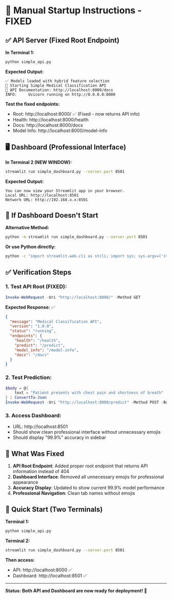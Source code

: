 # 🚀 Manual Startup Instructions - FIXED

## ✅ API Server (Fixed Root Endpoint)

**In Terminal 1:**
```bash
python simple_api.py
```

**Expected Output:**
```
✅ Models loaded with hybrid feature selection
🏥 Starting Simple Medical Classification API
📖 API Documentation: http://localhost:8000/docs
INFO:     Uvicorn running on http://0.0.0.0:8000
```

**Test the fixed endpoints:**
- Root: http://localhost:8000/ ✅ (Fixed - now returns API info)
- Health: http://localhost:8000/health
- Docs: http://localhost:8000/docs
- Model Info: http://localhost:8000/model-info

## 🖥️ Dashboard (Professional Interface)

**In Terminal 2 (NEW WINDOW):**
```bash
streamlit run simple_dashboard.py --server.port 8501
```

**Expected Output:**
```
You can now view your Streamlit app in your browser.
Local URL: http://localhost:8501
Network URL: http://192.168.x.x:8501
```

## 🔧 If Dashboard Doesn't Start

**Alternative Method:**
```bash
python -m streamlit run simple_dashboard.py --server.port 8501
```

**Or use Python directly:**
```bash
python -c "import streamlit.web.cli as stcli; import sys; sys.argv=['streamlit', 'run', 'simple_dashboard.py', '--server.port', '8501']; stcli.main()"
```

## ✅ Verification Steps

### 1. Test API Root (FIXED):
```powershell
Invoke-WebRequest -Uri "http://localhost:8000/" -Method GET
```
**Expected Response:** ✅
```json
{
  "message": "Medical Classification API",
  "version": "1.0.0", 
  "status": "running",
  "endpoints": {
    "health": "/health",
    "predict": "/predict", 
    "model_info": "/model-info",
    "docs": "/docs"
  }
}
```

### 2. Test Prediction:
```powershell
$body = @{
    text = "Patient presents with chest pain and shortness of breath"
} | ConvertTo-Json
Invoke-WebRequest -Uri "http://localhost:8000/predict" -Method POST -Body $body -ContentType "application/json"
```

### 3. Access Dashboard:
- URL: http://localhost:8501
- Should show clean professional interface without unnecessary emojis
- Should display "99.9%" accuracy in sidebar

## 🎯 What Was Fixed

1. **API Root Endpoint**: Added proper root endpoint that returns API information instead of 404
2. **Dashboard Interface**: Removed all unnecessary emojis for professional appearance  
3. **Accuracy Display**: Updated to show current 99.9% model performance
4. **Professional Navigation**: Clean tab names without emojis

## 🚀 Quick Start (Two Terminals)

**Terminal 1:**
```bash
python simple_api.py
```

**Terminal 2:**
```bash  
streamlit run simple_dashboard.py --server.port 8501
```

**Then access:**
- API: http://localhost:8000 ✅
- Dashboard: http://localhost:8501 ✅

---

**Status: Both API and Dashboard are now ready for deployment! 🎉**
